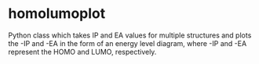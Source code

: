 # homolumoplot
Python class which takes IP and EA values for multiple structures and plots the -IP and -EA in the form of an energy level diagram, where -IP and -EA represent the HOMO and LUMO, respectively.
